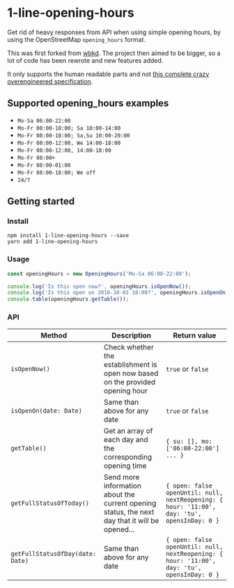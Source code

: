 # 1-line-opening-hours

Get rid of heavy responses from API when using simple opening hours, by using the OpenStreetMap `opening_hours` format.

This was first forked from [wbkd](https://github.com/wbkd/simple-opening-hours). The project then aimed to be bigger, so a lot of code has been rewrote and new features added.

It only supports the human readable parts and not [this complete crazy overengineered specification](https://wiki.openstreetmap.org/wiki/Key:opening_hours/specification).

## Supported opening_hours examples

* `Mo-Sa 06:00-22:00`
* `Mo-Fr 08:00-18:00; Sa 10:00-14:00`
* `Mo-Fr 08:00-18:00; Sa,Su 10:00-20:00`
* `Mo-Fr 08:00-12:00, We 14:00-18:00`
* `Mo-Fr 08:00-12:00, 14:00-18:00`
* `Mo-Fr 08:00+`
* `Mo-Fr 08:00-01:00`
* `Mo-Fr 08:00-18:00; We off`
* `24/7`


## Getting started

### Install
```
npm install 1-line-opening-hours --save
yarn add 1-line-opening-hours
```
### Usage
```javascript
const openingHours = new OpeningHours('Mo-Sa 06:00-22:00');

console.log('Is this open now?', openingHours.isOpenNow());
console.log('Is this open on 2016-10-01 18:00?', openingHours.isOpenOn(new Date('2016-10-01 18:00')));
console.table(openingHours.getTable());
```	

### API

| Method | Description | Return value |
|--------|-------------|--------------|
| `isOpenNow()` | Check whether the establishment is open now based on the provided opening hour | `true` or `false` 
| `isOpenOn(date: Date)` | Same than above for any date | `true` or `false` 
| `getTable()` | Get an array of each day and the corresponding opening time | `{ su: [], mo: ['06:00-22:00'] ... }`
| `getFullStatusOfToday()` | Send more information about the current opening status, the next day that it will be opened... | `{ open: false openUntil: null, nextReopening: { hour: '11:00', day: 'tu', opensInDay: 0 }`
| `getFullStatusOfDay(date: Date)` | Same than above for any date | `{ open: false openUntil: null, nextReopening: { hour: '11:00', day: 'tu', opensInDay: 0 }`